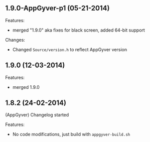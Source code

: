 ## 1.9.0-AppGyver-p1 (05-21-2014)

Features:
  - merged "1.9.0" aka fixes for black screen, added 64-bit support

Changes:
  - Changed `Source/version.h` to reflect AppGyver version

## 1.9.0 (12-03-2014)

Features:
  - merged 1.9.0

## 1.8.2 (24-02-2014)

(AppGyver) Changelog started

Features:
  - No code modifications, just build with `appgyver-build.sh`
